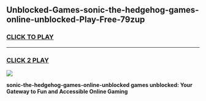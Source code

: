 
## Unblocked-Games-sonic-the-hedgehog-games-online-unblocked-Play-Free-79zup
<h3>
<a href="https://premium76.site?title=sonic-the-hedgehog-games-online-unblocked&ref=18A">CLICK TO PLAY</a></h3>
<hr>

<h3>
<a href="https://premium76.site?title=sonic-the-hedgehog-games-online-unblocked&ref=18A">CLICK 2 PLAY</a>
  
</h3>

<a href="https://premium76.site?title=sonic-the-hedgehog-games-online-unblocked&ref=18A"><img src="https://clearcache.store/games.png"></a>


**sonic-the-hedgehog-games-online-unblocked games unblocked: Your Gateway to Fun and Accessible Online Gaming**
